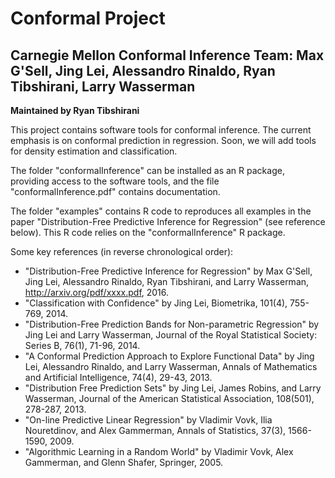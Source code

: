 # Conformal Project
## Carnegie Mellon Conformal Inference Team: Max G'Sell, Jing Lei, Alessandro Rinaldo, Ryan Tibshirani, Larry Wasserman  
**Maintained by Ryan Tibshirani**

This project contains software tools for conformal inference. The current 
emphasis is on conformal prediction in regression. Soon, we will add tools
for density estimation and classification.

The folder "conformalInference" can be installed as an R package, providing
access to the software tools, and the file "conformalInference.pdf" contains 
documentation. 

The folder "examples" contains R code to reproduces all examples in the paper
"Distribution-Free Predictive Inference for Regression" (see reference below).
This R code relies on the "conformalInference" R package.

Some key references (in reverse chronological order):

- "Distribution-Free Predictive Inference for Regression" by Max G'Sell,
  Jing Lei, Alessandro Rinaldo, Ryan Tibshirani, and Larry Wasserman,
  http://arxiv.org/pdf/xxxx.pdf, 2016.
- "Classification with Confidence" by Jing Lei, Biometrika, 101(4), 755-769,
  2014.
- "Distribution-Free Prediction Bands for Non-parametric Regression" by
  Jing Lei and Larry Wasserman, Journal of the Royal Statistical Society: 
  Series B, 76(1), 71-96, 2014.
- "A Conformal Prediction Approach to Explore Functional Data" by Jing Lei,
  Alessandro Rinaldo, and Larry Wasserman, Annals of Mathematics and Artificial
  Intelligence, 74(4), 29-43, 2013.
- "Distribution Free Prediction Sets" by Jing Lei, James Robins, and Larry 
  Wasserman, Journal of the American Statistical Association, 108(501), 
  278-287, 2013.
- "On-line Predictive Linear Regression" by Vladimir Vovk, Ilia Nouretdinov,
  and Alex Gammerman, Annals of Statistics, 37(3), 1566-1590, 2009.
- "Algorithmic Learning in a Random World" by Vladimir Vovk, Alex Gammerman,
  and Glenn Shafer, Springer, 2005.

